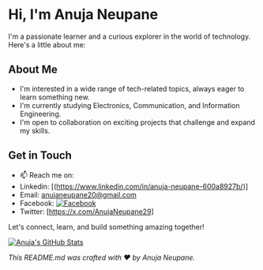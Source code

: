 # Hi, I'm Anuja Neupane 

I'm a passionate learner and a curious explorer in the world of technology. Here's a little about me:

## About Me

-  I'm interested in a wide range of tech-related topics, always eager to learn something new.
-  I'm currently studying Electronics, Communication, and Information Engineering.
-  I'm open to collaboration on exciting projects that challenge and expand my skills.

## Get in Touch

- 📫 Reach me on:
- Linkedin: [(https://www.linkedin.com/in/anuja-neupane-600a8927b/)]
- Email: anujaneupane20@gmail.com
- Facebook: [![Facebook](https://img.shields.io/badge/Facebook-1877f2?style=flat&logo=facebook&logoColor=white)](https://www.facebook.com/anuja.neupane.7792)
- Twitter: [https://x.com/AnujaNeupane29]


Let's connect, learn, and build something amazing together!

[![Anuja's GitHub Stats](https://github-readme-stats.vercel.app/api?username=Anuja19Neupane&show_icons=true&theme=radical)](https://github.com/Anuja19Neupane)

*This README.md was crafted with ❤️ by Anuja Neupane.*

